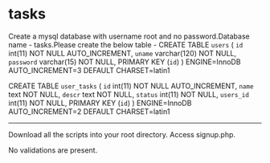 tasks
=====


Create a mysql database with username root and no password.Database name - tasks.Please create the below table - 
CREATE TABLE `users` (
 `id` int(11) NOT NULL AUTO_INCREMENT,
 `uname` varchar(120) NOT NULL,
 `password` varchar(15) NOT NULL,
 PRIMARY KEY (`id`)
) ENGINE=InnoDB AUTO_INCREMENT=3 DEFAULT CHARSET=latin1

CREATE TABLE `user_tasks` (
 `id` int(11) NOT NULL AUTO_INCREMENT,
 `name` text NOT NULL,
 `descr` text NOT NULL,
 `status` int(11) NOT NULL,
 `users_id` int(11) NOT NULL,
 PRIMARY KEY (`id`)
) ENGINE=InnoDB AUTO_INCREMENT=2 DEFAULT CHARSET=latin1

****************************

Download all the scripts into your root directory.
Access signup.php.

No validations are present.
